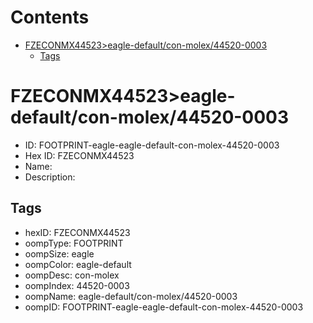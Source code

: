



Contents
========

* [FZECONMX44523>eagle-default/con-molex/44520-0003](#fzeconmx44523eagle-defaultcon-molex44520-0003)
	* [Tags](#tags)

# FZECONMX44523>eagle-default/con-molex/44520-0003

- ID: FOOTPRINT-eagle-eagle-default-con-molex-44520-0003
- Hex ID: FZECONMX44523
- Name: 
- Description: 

## Tags

- hexID: FZECONMX44523
- oompType: FOOTPRINT
- oompSize: eagle
- oompColor: eagle-default
- oompDesc: con-molex
- oompIndex: 44520-0003
- oompName: eagle-default/con-molex/44520-0003
- oompID: FOOTPRINT-eagle-eagle-default-con-molex-44520-0003
